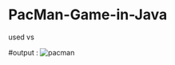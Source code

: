 # PacMan-Game-in-Java
used vs

#output :
![pacman](https://github.com/user-attachments/assets/22e6bb25-18df-4180-bcde-9769d025cff3)
